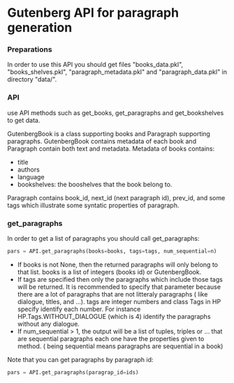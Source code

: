 # Gutenberg API for paragraph generation

### Preparations

In order to use this API you should get files "books_data.pkl", "books_shelves.pkl", "paragraph_metadata.pkl" and "paragraph_data.pkl" in directory "data/".


### API

use API methods such as get_books, get_paragraphs and get_bookshelves to get data. 

GutenbergBook is a class supporting books and Paragraph supporting paragraphs. GutenbergBook contains metadata of each book and Paragraph contain both text and metadata. Metadata of books contains:
* title
* authors
* language 
* bookshelves: the booshelves that the book belong to.

Paragraph contains book_id, next_id \(next paragraph id\), prev_id, and some tags which illustrate some syntatic properties of paragraph.


### get_paragraphs

In order to get a list of paragraphs you should call get_paragraphs:
```python
pars = API.get_paragraphs(books=books, tags=tags, num_sequential=n)
```

* If books is not None, then the returned paragraphs will only belong to that list. books is a list of integers \(books id\) or GutenbergBook.
* If tags are specified then only the paragraphs which include those tags will be returned. It is recommended to specify that parameter because there are a lot of paragraphs that are not litteraly paragraphs
\( like dialogue, titles, and ...\). tags are integer numbers and class Tags in HP specify identify each number. For instance HP.Tags.WITHOUT_DIALOGUE (which is 4) identify the paragraphs without any dialogue.
* If num_sequential > 1, the output will be a list of tuples, triples or ... that are sequential paragraphs each one have the properties given to method. \( being sequential means paragraphs are sequential in a book\) 

Note that you can get paragraphs by paragraph id:

```python
pars = API.get_paragraphs(paragrap_id=ids)
```


